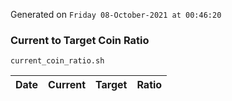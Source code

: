 Generated on `Friday 08-October-2021 at 00:46:20`

### Current to Target Coin Ratio
`current_coin_ratio.sh`

Date|Current|Target|Ratio
---|---|---|---
